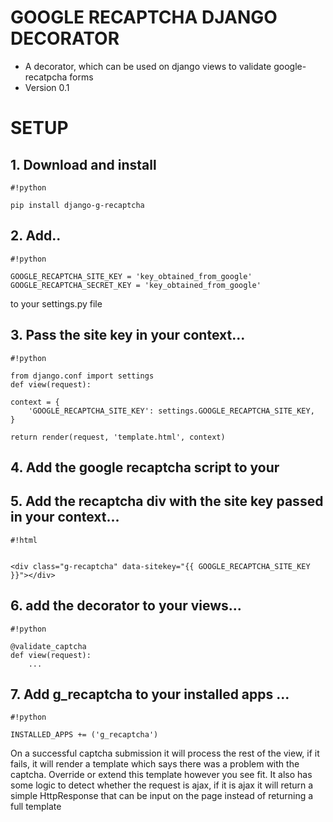 # GOOGLE RECAPTCHA DJANGO DECORATOR #

* A decorator, which can be used on django views to validate google-recatpcha forms
* Version 0.1

# SETUP #

## 1. Download and install ## 
```
#!python

pip install django-g-recaptcha
```
 
## 2. Add.. ##
```
#!python

GOOGLE_RECAPTCHA_SITE_KEY = 'key_obtained_from_google'
GOOGLE_RECAPTCHA_SECRET_KEY = 'key_obtained_from_google' 
```
to your settings.py file

## 3. Pass the site key in your context... ##

```
#!python

from django.conf import settings
def view(request):

context = {
    'GOOGLE_RECAPTCHA_SITE_KEY': settings.GOOGLE_RECAPTCHA_SITE_KEY,
}

return render(request, 'template.html', context)
```

## 4. Add the google recaptcha script to your <head> ##

## 5. Add the recaptcha div with the site key passed in your context... ##

```
#!html


<div class="g-recaptcha" data-sitekey="{{ GOOGLE_RECAPTCHA_SITE_KEY }}"></div>
```
## 6. add the decorator to your views... ##


```
#!python

@validate_captcha
def view(request):
    ...
```
## 7. Add g_recaptcha to your installed apps ... ##


```
#!python

INSTALLED_APPS += ('g_recaptcha')
```
On a successful captcha submission it will process the rest of the view, if it fails, it will render a template which says there was a problem with the captcha. Override or extend this template however you see fit. It also has some logic to detect whether the request is ajax, if it is ajax it will return a simple HttpResponse that can be input on the page instead of returning a full template